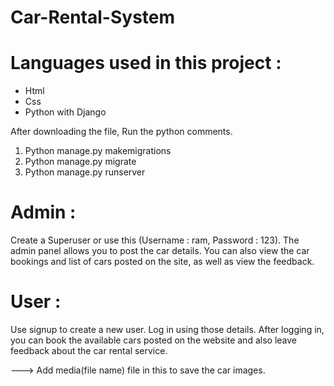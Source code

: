 # Car-Rental-System

# Languages used in this project :

* Html
* Css
* Python with Django

After downloading the file, Run the python comments.

1. Python manage.py makemigrations
2. Python manage.py migrate
3. Python manage.py runserver

# Admin :

Create a Superuser or use this (Username : ram, Password : 123).
The admin panel allows you to post the car details.
You can also view the car bookings and list of cars posted on the site, as well as view the feedback.

# User :

Use signup to create a new user.
Log in using those details.
After logging in, you can book the available cars posted on the website and also leave feedback about the car rental service.

---> Add media(file name) file in this to save the car images.
